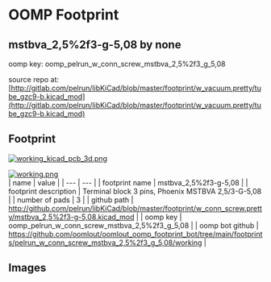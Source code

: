 # OOMP Footprint  
## mstbva_2,5%2f3-g-5,08  by none  
  
oomp key: oomp_pelrun_w_conn_screw_mstbva_2,5%2f3_g_5,08  
  
source repo at: [http://gitlab.com/pelrun/libKiCad/blob/master/footprint/w_vacuum.pretty/tube_gzc9-b.kicad_mod](http://gitlab.com/pelrun/libKiCad/blob/master/footprint/w_vacuum.pretty/tube_gzc9-b.kicad_mod)  
## Footprint  
  
[![working_kicad_pcb_3d.png](working_kicad_pcb_3d_600.png)](working_kicad_pcb_3d.png)  
  
[![working.png](working_600.png)](working.png)  
| name | value | 
| --- | --- | 
| footprint name | mstbva_2,5%2f3-g-5,08 | 
| footprint description | Terminal block 3 pins, Phoenix MSTBVA 2,5/3-G-5,08 | 
| number of pads | 3 | 
| github path | http://github.com/pelrun/libKiCad/blob/master/footprint/w_conn_screw.pretty/mstbva_2,5%2f3-g-5,08.kicad_mod | 
| oomp key | oomp_pelrun_w_conn_screw_mstbva_2,5%2f3_g_5,08 | 
| oomp bot github | https://github.com/oomlout/oomlout_oomp_footprint_bot/tree/main/footprints/pelrun_w_conn_screw_mstbva_2,5%2f3_g_5,08/working | 
## Images  
